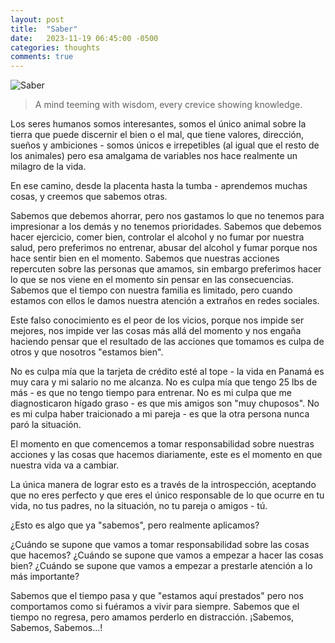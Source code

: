 ```yaml
---
layout: post
title:  "Saber"
date:   2023-11-19 06:45:00 -0500
categories: thoughts
comments: true
---
```


![Saber](https://petesect18.github.io/notas/assets/conocimiento.jpg)
>A mind teeming with wisdom, every crevice showing knowledge.

Los seres humanos somos interesantes, somos el único animal sobre la tierra que puede discernir el bien o el mal, que tiene valores, dirección, sueños y ambiciones - somos únicos e irrepetibles (al igual que el resto de los animales) pero esa amalgama de variables nos hace realmente un milagro de la vida.

En ese camino, desde la placenta hasta la tumba - aprendemos muchas cosas, y creemos que sabemos otras.

Sabemos que debemos ahorrar, pero nos gastamos lo que no tenemos para impresionar a los demás y no tenemos prioridades.
Sabemos que debemos hacer ejercicio, comer bien, controlar el alcohol y no fumar por nuestra salud, pero preferimos no entrenar, abusar del alcohol y fumar porque nos hace sentir bien en el momento.
Sabemos que nuestras acciones repercuten sobre las personas que amamos, sin embargo preferimos hacer lo que se nos viene en el momento sin pensar en las consecuencias.
Sabemos que el tiempo con nuestra familia es limitado, pero cuando estamos con ellos le damos nuestra atención a extraños en redes sociales.

Este falso conocimiento es el peor de los vicios, porque nos impide ser mejores, nos impide ver las cosas más allá del momento y nos engaña haciendo pensar que el resultado de las acciones que tomamos es culpa de otros y que nosotros "estamos bien".

No es culpa mía que la tarjeta de crédito esté al tope - la vida en Panamá es muy cara y mi salario no me alcanza.
No es culpa mía que tengo 25 lbs de más - es que no tengo tiempo para entrenar.
No es mi culpa que me diagnosticaron hígado graso - es que mis amigos son "muy chuposos".
No es mi culpa haber traicionado a mi pareja - es que la otra persona nunca paró la situación.

El momento en que comencemos a tomar responsabilidad sobre nuestras acciones y las cosas que hacemos diariamente, este es el momento en que nuestra vida va a cambiar.

La única manera de lograr esto es a través de la introspección, aceptando que no eres perfecto y que eres el único responsable de lo que ocurre en tu vida, no tus padres, no la situación, no tu pareja o amigos - tú.

¿Esto es algo que ya "sabemos", pero realmente aplicamos?

¿Cuándo se supone que vamos a tomar responsabilidad sobre las cosas que hacemos?
¿Cuándo se supone que vamos a empezar a hacer las cosas bien?
¿Cuándo se supone que vamos a empezar a prestarle atención a lo más importante?

Sabemos que el tiempo pasa y que "estamos aquí prestados" pero nos comportamos como si fuéramos a vivir para siempre.
Sabemos que el tiempo no regresa, pero amamos perderlo en distracción.
¡Sabemos, Sabemos, Sabemos...!
